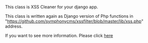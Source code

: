 This class is XSS Cleaner for your django app.

This class is written again as Django version of Php functions in "https://github.com/symphonycms/xssfilter/blob/master/lib/xss.php" address.

If you want to see more information. Please click <a href="https://github.com/symphonycms/xssfilter/blob/master/lib/xss.php" target="_blank">here</a>
